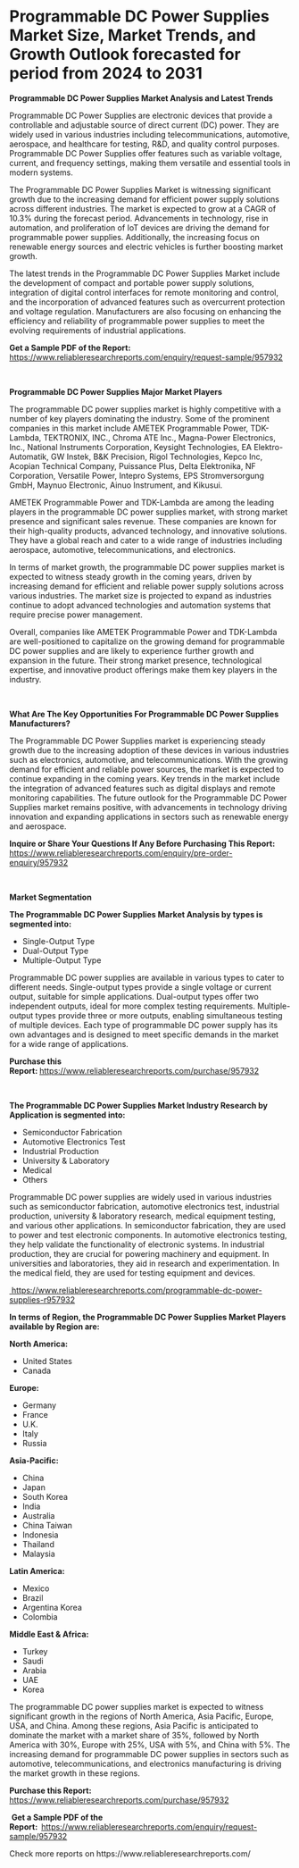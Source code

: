 <p><h1>Programmable DC Power Supplies Market Size, Market Trends, and Growth Outlook forecasted for period from 2024 to 2031</h1></p><p><strong>Programmable DC Power Supplies Market Analysis and Latest Trends</strong></p>
<p><p>Programmable DC Power Supplies are electronic devices that provide a controllable and adjustable source of direct current (DC) power. They are widely used in various industries including telecommunications, automotive, aerospace, and healthcare for testing, R&D, and quality control purposes. Programmable DC Power Supplies offer features such as variable voltage, current, and frequency settings, making them versatile and essential tools in modern systems.</p><p>The Programmable DC Power Supplies Market is witnessing significant growth due to the increasing demand for efficient power supply solutions across different industries. The market is expected to grow at a CAGR of 10.3% during the forecast period. Advancements in technology, rise in automation, and proliferation of IoT devices are driving the demand for programmable power supplies. Additionally, the increasing focus on renewable energy sources and electric vehicles is further boosting market growth.</p><p>The latest trends in the Programmable DC Power Supplies Market include the development of compact and portable power supply solutions, integration of digital control interfaces for remote monitoring and control, and the incorporation of advanced features such as overcurrent protection and voltage regulation. Manufacturers are also focusing on enhancing the efficiency and reliability of programmable power supplies to meet the evolving requirements of industrial applications.</p></p>
<p><strong>Get a Sample PDF of the Report:&nbsp;</strong> <a href="https://www.reliableresearchreports.com/enquiry/request-sample/957932">https://www.reliableresearchreports.com/enquiry/request-sample/957932</a></p>
<p>&nbsp;</p>
<p><strong>Programmable DC Power Supplies Major Market Players</strong></p>
<p><p>The programmable DC power supplies market is highly competitive with a number of key players dominating the industry. Some of the prominent companies in this market include AMETEK Programmable Power, TDK-Lambda, TEKTRONIX, INC., Chroma ATE Inc., Magna-Power Electronics, Inc., National Instruments Corporation, Keysight Technologies, EA Elektro-Automatik, GW Instek, B&K Precision, Rigol Technologies, Kepco Inc, Acopian Technical Company, Puissance Plus, Delta Elektronika, NF Corporation, Versatile Power, Intepro Systems, EPS Stromversorgung GmbH, Maynuo Electronic, Ainuo Instrument, and Kikusui.</p><p>AMETEK Programmable Power and TDK-Lambda are among the leading players in the programmable DC power supplies market, with strong market presence and significant sales revenue. These companies are known for their high-quality products, advanced technology, and innovative solutions. They have a global reach and cater to a wide range of industries including aerospace, automotive, telecommunications, and electronics.</p><p>In terms of market growth, the programmable DC power supplies market is expected to witness steady growth in the coming years, driven by increasing demand for efficient and reliable power supply solutions across various industries. The market size is projected to expand as industries continue to adopt advanced technologies and automation systems that require precise power management.</p><p>Overall, companies like AMETEK Programmable Power and TDK-Lambda are well-positioned to capitalize on the growing demand for programmable DC power supplies and are likely to experience further growth and expansion in the future. Their strong market presence, technological expertise, and innovative product offerings make them key players in the industry.</p></p>
<p>&nbsp;</p>
<p><strong>What Are The Key Opportunities For Programmable DC Power Supplies Manufacturers?</strong></p>
<p><p>The Programmable DC Power Supplies market is experiencing steady growth due to the increasing adoption of these devices in various industries such as electronics, automotive, and telecommunications. With the growing demand for efficient and reliable power sources, the market is expected to continue expanding in the coming years. Key trends in the market include the integration of advanced features such as digital displays and remote monitoring capabilities. The future outlook for the Programmable DC Power Supplies market remains positive, with advancements in technology driving innovation and expanding applications in sectors such as renewable energy and aerospace.</p></p>
<p><strong>Inquire or Share Your Questions If Any Before Purchasing This Report:</strong> <a href="https://www.reliableresearchreports.com/enquiry/pre-order-enquiry/957932">https://www.reliableresearchreports.com/enquiry/pre-order-enquiry/957932</a></p>
<p>&nbsp;</p>
<p><strong>Market Segmentation</strong></p>
<p><strong>The Programmable DC Power Supplies Market Analysis by types is segmented into:</strong></p>
<p><ul><li>Single-Output Type</li><li>Dual-Output Type</li><li>Multiple-Output Type</li></ul></p>
<p><p>Programmable DC power supplies are available in various types to cater to different needs. Single-output types provide a single voltage or current output, suitable for simple applications. Dual-output types offer two independent outputs, ideal for more complex testing requirements. Multiple-output types provide three or more outputs, enabling simultaneous testing of multiple devices. Each type of programmable DC power supply has its own advantages and is designed to meet specific demands in the market for a wide range of applications.</p></p>
<p><strong>Purchase this Report:&nbsp;</strong><a href="https://www.reliableresearchreports.com/purchase/957932">https://www.reliableresearchreports.com/purchase/957932</a></p>
<p>&nbsp;</p>
<p><strong>The Programmable DC Power Supplies Market Industry Research by Application is segmented into:</strong></p>
<p><ul><li>Semiconductor Fabrication</li><li>Automotive Electronics Test</li><li>Industrial Production</li><li>University & Laboratory</li><li>Medical</li><li>Others</li></ul></p>
<p><p>Programmable DC power supplies are widely used in various industries such as semiconductor fabrication, automotive electronics test, industrial production, university & laboratory research, medical equipment testing, and various other applications. In semiconductor fabrication, they are used to power and test electronic components. In automotive electronics testing, they help validate the functionality of electronic systems. In industrial production, they are crucial for powering machinery and equipment. In universities and laboratories, they aid in research and experimentation. In the medical field, they are used for testing equipment and devices.</p></p>
<p><a href="https://www.reliableresearchreports.com/programmable-dc-power-supplies-r957932">&nbsp;https://www.reliableresearchreports.com/programmable-dc-power-supplies-r957932</a></p>
<p><strong>In terms of Region, the Programmable DC Power Supplies Market Players available by Region are:</strong></p>
<p>
    <p> <strong> North America: </strong>
        <ul>
            <li>United States</li>
            <li>Canada</li>
        </ul>
        </p> 
    <p> <strong> Europe: </strong>
        <ul>
            <li>Germany</li>
            <li>France</li>
            <li>U.K.</li>
            <li>Italy</li>
            <li>Russia</li>
        </ul>
        </p> 
    <p> <strong> Asia-Pacific: </strong>
        <ul>
            <li>China</li>
            <li>Japan</li>
            <li>South Korea</li>
            <li>India</li>
            <li>Australia</li>
            <li>China Taiwan</li>
            <li>Indonesia</li>
            <li>Thailand</li>
            <li>Malaysia</li>
        </ul>
        </p> 
    <p> <strong> Latin America: </strong>
        <ul>
            <li>Mexico</li>
            <li>Brazil</li>
            <li>Argentina Korea</li>
            <li>Colombia</li>
        </ul>
        </p> 
    <p> <strong> Middle East & Africa: </strong>
        <ul>
            <li>Turkey</li>
            <li>Saudi</li>
            <li>Arabia</li>
            <li>UAE</li>
            <li>Korea</li>
        </ul>
    </p>
    </p>
<p><p>The programmable DC power supplies market is expected to witness significant growth in the regions of North America, Asia Pacific, Europe, USA, and China. Among these regions, Asia Pacific is anticipated to dominate the market with a market share of 35%, followed by North America with 30%, Europe with 25%, USA with 5%, and China with 5%. The increasing demand for programmable DC power supplies in sectors such as automotive, telecommunications, and electronics manufacturing is driving the market growth in these regions.</p></p>
<p><strong>Purchase this Report: </strong><a href="https://www.reliableresearchreports.com/purchase/957932">https://www.reliableresearchreports.com/purchase/957932</a></p>
<p>&nbsp;<strong>Get a Sample PDF of the Report:&nbsp;&nbsp;</strong><a href="https://www.reliableresearchreports.com/enquiry/request-sample/957932">https://www.reliableresearchreports.com/enquiry/request-sample/957932</a></p>
<p><strong></strong></p>
<p>Check more reports on https://www.reliableresearchreports.com/</p>